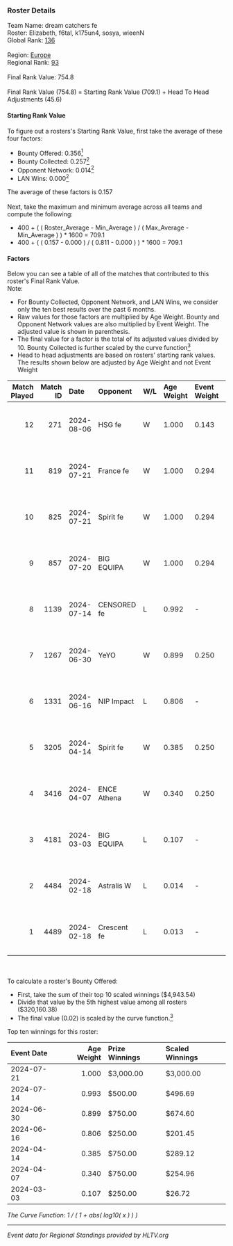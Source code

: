 ### Roster Details<br />
Team Name: dream catchers fe<br />
Roster: Elizabeth, f6tal, k175un4, sosya, wieenN<br />
Global Rank: [136](../standings_global_2024_08_14.md)<br />
<br />
Region: [Europe]( ../standings_europe_2024_08_14.md)<br />
Regional Rank: [93]( ../standings_europe_2024_08_14.md)<br />
<br />
Final Rank Value:  754.8<br />
<br />
Final Rank Value (754.8) = Starting Rank Value (709.1) + Head To Head Adjustments (45.6)<br />

#### Starting Rank Value<br />
To figure out a rosters's Starting Rank Value, first take the average of these four factors:<br />
- Bounty Offered: 0.356[<sup>1</sup>](#table2)
- Bounty Collected: 0.257[<sup>2</sup>](#table1)
- Opponent Network: 0.014[<sup>2</sup>](#table1)
- LAN Wins: 0.000[<sup>2</sup>](#table1)

The average of these factors is 0.157<br />
<br />
Next, take the maximum and minimum average across all teams and compute the following:<br />
- 400 + ( ( Roster_Average - Min_Average ) / ( Max_Average - Min_Average ) ) * 1600 = 709.1
- 400 + ( ( 0.157 - 0.000 ) / ( 0.811 - 0.000 ) ) * 1600 = 709.1


#### Factors<br />
Below you can see a table of all of the matches that contributed to this roster's Final Rank Value.<br />
Note:<br />

- For Bounty Collected, Opponent Network, and LAN Wins, we consider only the ten best results over the past 6 months.
- Raw values for those factors are multiplied by Age Weight. Bounty and Opponent Network values are also multiplied by Event Weight. The adjusted value is shown in parenthesis.
- The final value for a factor is the total of its adjusted values divided by 10. Bounty Collected is further scaled by the curve function[<sup>3</sup>](#curveFunction)
- Head to head adjustments are based on rosters' starting rank values. The results shown below are adjusted by Age Weight and not Event Weight
<span id="table1"></span><br />


| Match Played | Match ID | Date       | Opponent    | W/L | Age Weight | Event Weight | Bounty Collected | Opponent Network | LAN Wins  | H2H Adj. | Roster                                   |
| -: | -: | :- | :- | :- | :- | :- | :- | :- | :- | -: | :- |
|           12 |      271 | 2024-08-06 | HSG fe      | W   | 1.000      | 0.143        | 0.029 (0.004)    | 0.099 (0.014)    | 0 (0.000) |    18.05 | Elizabeth, f6tal, k175un4, sosya, wieenN |
|           11 |      819 | 2024-07-21 | France fe   | W   | 1.000      | 0.294        | 0.006 (0.002)    | 0.115 (0.034)    | 0 (0.000) |    13.42 | Elizabeth, f6tal, k175un4, sosya, wieenN |
|           10 |      825 | 2024-07-21 | Spirit fe   | W   | 1.000      | 0.294        | 0.005 (0.001)    | 0.129 (0.038)    | 0 (0.000) |    11.55 | Elizabeth, f6tal, k175un4, sosya, wieenN |
|            9 |      857 | 2024-07-20 | BIG EQUIPA  | W   | 1.000      | 0.294        | 0.016 (0.005)    | 0.121 (0.036)    | 0 (0.000) |    17.29 | Elizabeth, f6tal, k175un4, sosya, wieenN |
|            8 |     1139 | 2024-07-14 | CENSORED fe | L   | 0.992      | -            | -                | -                | -         |   -16.03 | Elizabeth, f6tal, k175un4, t4tty, wieenN |
|            7 |     1267 | 2024-06-30 | YeYO        | W   | 0.899      | 0.250        | 0.001 (0.000)    | 0.000 (0.000)    | 0 (0.000) |     7.24 | Elizabeth, f6tal, k175un4, sosya, wieenN |
|            6 |     1331 | 2024-06-16 | NIP Impact  | L   | 0.806      | -            | -                | -                | -         |   -12.78 | k175un4, sosya, Stormy, unknxwn, wieenN  |
|            5 |     3205 | 2024-04-14 | Spirit fe   | W   | 0.385      | 0.250        | 0.005 (0.000)    | 0.129 (0.012)    | 0 (0.000) |     4.84 | k175un4, sosya, Stormy, trigusha, wieenN |
|            4 |     3416 | 2024-04-07 | ENCE Athena | W   | 0.340      | 0.250        | 0.002 (0.000)    | 0.063 (0.005)    | 0 (0.000) |     4.10 | k175un4, sosya, Stormy, trigusha, wieenN |
|            3 |     4181 | 2024-03-03 | BIG EQUIPA  | L   | 0.107      | -            | -                | -                | -         |    -1.52 | k175un4, sosya, Stormy, trigusha, wieenN |
|            2 |     4484 | 2024-02-18 | Astralis W  | L   | 0.014      | -            | -                | -                | -         |    -0.28 | k175un4, mikeri, sosya, Stormy, wieenN   |
|            1 |     4489 | 2024-02-18 | Crescent fe | L   | 0.013      | -            | -                | -                | -         |    -0.23 | k175un4, mikeri, sosya, Stormy, wieenN   |

<br />
<span id="table2"></span><br />
To calculate a roster's Bounty Offered:<br />

- First, take the sum of their top 10 scaled winnings ($4,943.54)
- Divide that value by the 5th highest value among all rosters ($320,160.38)
- The final value (0.02) is scaled by the curve function.[<sup>3</sup>](#curveFunction)

Top ten winnings for this roster:<br />

| Event Date | Age Weight | Prize Winnings | Scaled Winnings |
| :- | -: | :- | :- |
| 2024-07-21 |      1.000 | $3,000.00      | $3,000.00       |
| 2024-07-14 |      0.993 | $500.00        | $496.69         |
| 2024-06-30 |      0.899 | $750.00        | $674.60         |
| 2024-06-16 |      0.806 | $250.00        | $201.45         |
| 2024-04-14 |      0.385 | $750.00        | $289.12         |
| 2024-04-07 |      0.340 | $750.00        | $254.96         |
| 2024-03-03 |      0.107 | $250.00        | $26.72          |


<span id="curveFunction"></span>_The Curve Function: 1 / ( 1 + abs( log10( x ) ) )_<br />

---
_Event data for Regional Standings provided by HLTV.org_<br />
